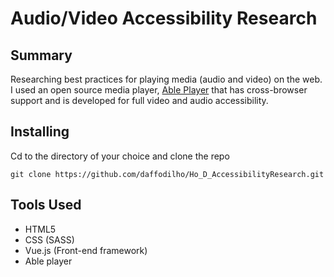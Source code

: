 # Audio/Video Accessibility Research
## Summary
Researching best practices for playing media (audio and video) on the web.  I used an open source media player, [Able Player](https://github.com/ableplayer/ableplayer "Able Player") that has cross-browser support and is developed for full video and audio accessibility.

## Installing
Cd to the directory of your choice and clone the repo
  ``` 
  git clone https://github.com/daffodilho/Ho_D_AccessibilityResearch.git
  ```

## Tools Used
* HTML5
* CSS (SASS)
* Vue.js (Front-end framework)
* Able player

